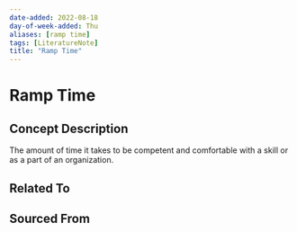 ```yaml
---
date-added: 2022-08-18
day-of-week-added: Thu
aliases: [ramp time]
tags: [LiteratureNote]
title: "Ramp Time"
---
```


# Ramp Time

## Concept Description
The amount of time it takes to be competent and comfortable with a skill or as a part of an organization.



## Related To


## Sourced From


